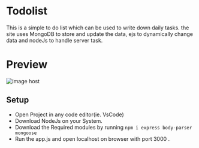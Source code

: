 # Todolist
This is a simple to do list which can be used to write down daily tasks.
the site uses MongoDB to store and update the data, ejs to dynamically change data and nodeJs to handle server task.

# Preview
<img src="https://github.com/utkarshnautiyal/todolist/blob/00e0427047739676dd448f3a1a9575d7bfb68f02/Screenshot%20(26).png" alt="image host"/>


## Setup
- Open Project in any code editor(ie. VsCode)
- Download NodeJs on your System.
- Download the Required modules by running `npm i express body-parser mongoose `
- Run the app.js and open localhost on browser with port 3000 .




